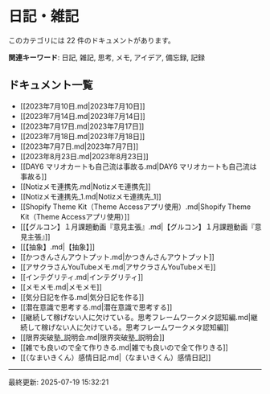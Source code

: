 # 日記・雑記

このカテゴリには 22 件のドキュメントがあります。

**関連キーワード**: 日記, 雑記, 思考, メモ, アイデア, 備忘録, 記録

## ドキュメント一覧

- [[2023年7月10日.md|2023年7月10日]]
- [[2023年7月14日.md|2023年7月14日]]
- [[2023年7月17日.md|2023年7月17日]]
- [[2023年7月18日.md|2023年7月18日]]
- [[2023年7月7日.md|2023年7月7日]]
- [[2023年8月23日.md|2023年8月23日]]
- [[DAY6 マリオカートも自己流は事故る.md|DAY6 マリオカートも自己流は事故る]]
- [[Notizメモ連携先.md|Notizメモ連携先]]
- [[Notizメモ連携先_1.md|Notizメモ連携先_1]]
- [[Shopify Theme Kit（Theme Accessアプリ使用）.md|Shopify Theme Kit（Theme Accessアプリ使用）]]
- [[【グルコン】１月課題動画『意見主張』.md|【グルコン】１月課題動画『意見主張』]]
- [[【抽象】.md|【抽象】]]
- [[かつきんさんアウトプット.md|かつきんさんアウトプット]]
- [[アサクラさんYouTubeメモ.md|アサクラさんYouTubeメモ]]
- [[インテグリティ.md|インテグリティ]]
- [[メモメモ.md|メモメモ]]
- [[気分日記を作る.md|気分日記を作る]]
- [[潜在意識で思考する.md|潜在意識で思考する]]
- [[継続して稼げない人に欠けている。思考フレームワークメタ認知編.md|継続して稼げない人に欠けている。思考フレームワークメタ認知編]]
- [[限界突破塾_説明会.md|限界突破塾_説明会]]
- [[雑でも良いので全て作りきる.md|雑でも良いので全て作りきる]]
- [[（なまいきくん）感情日記.md|（なまいきくん）感情日記]]

---
最終更新: 2025-07-19 15:32:21

